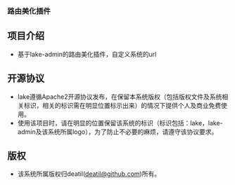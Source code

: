 ### 路由美化插件

## 项目介绍

*  基于lake-admin的路由美化插件，自定义系统的url

## 开源协议 

*  lake遵循Apache2开源协议发布，在保留本系统版权（包括版权文件及系统相关标识，相关的标识需在明显位置标示出来）的情况下提供个人及商业免费使用。  
*  使用该项目时，请在明显的位置保留该系统的标识（标识包括：lake，lake-admin及该系统所属logo），为了防止不必要的麻烦，请遵守该协议要求。

## 版权 

*  该系统所属版权归deatil(deatil@github.com)所有。
